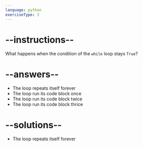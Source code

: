 ```yaml
---
language: python
exerciseType: 3
---
```


# --instructions--

What happens when the condition of the `while` loop stays `True`?

# --answers--

- The loop repeats itself forever
- The loop run its code block once
- The loop run its code block twice
- The loop run its code block thrice

# --solutions--

- The loop repeats itself forever
